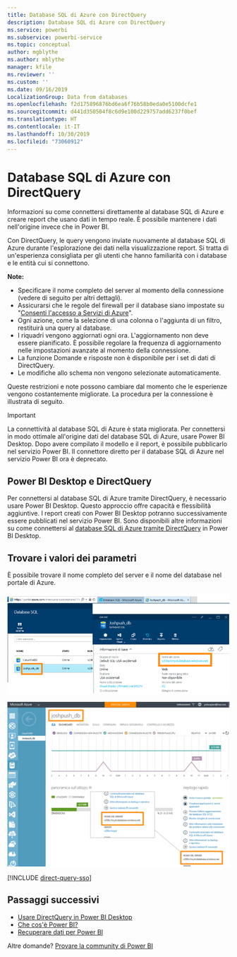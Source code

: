 ```yaml
---
title: Database SQL di Azure con DirectQuery
description: Database SQL di Azure con DirectQuery
ms.service: powerbi
ms.subservice: powerbi-service
ms.topic: conceptual
author: mgblythe
ms.author: mblythe
manager: kfile
ms.reviewer: ''
ms.custom: ''
ms.date: 09/16/2019
LocalizationGroup: Data from databases
ms.openlocfilehash: f2d175896876bd6ea6f76b58b0eda0e5100dcfe1
ms.sourcegitcommit: d441d350504f8c6d9e100d229757add6237f0bef
ms.translationtype: HT
ms.contentlocale: it-IT
ms.lasthandoff: 10/30/2019
ms.locfileid: "73060912"
---
```

# <a name="azure-sql-database-with-directquery"></a>Database SQL di Azure con DirectQuery

Informazioni su come connettersi direttamente al database SQL di Azure e creare report che usano dati in tempo reale. È possibile mantenere i dati nell'origine invece che in Power BI.

Con DirectQuery, le query vengono inviate nuovamente al database SQL di Azure durante l'esplorazione dei dati nella visualizzazione report. Si tratta di un'esperienza consigliata per gli utenti che hanno familiarità con i database e le entità cui si connettono.

**Note:**

* Specificare il nome completo del server al momento della connessione (vedere di seguito per altri dettagli).
* Assicurarsi che le regole del firewall per il database siano impostate su "[Consenti l'accesso a Servizi di Azure](https://docs.microsoft.com/azure/sql-database/sql-database-networkaccess-overview#allow-azure-services)".
* Ogni azione, come la selezione di una colonna o l'aggiunta di un filtro, restituirà una query al database.
* I riquadri vengono aggiornati ogni ora. L'aggiornamento non deve essere pianificato. È possibile regolare la frequenza di aggiornamento nelle impostazioni avanzate al momento della connessione.
* La funzione Domande e risposte non è disponibile per i set di dati di DirectQuery.
* Le modifiche allo schema non vengono selezionate automaticamente.

Queste restrizioni e note possono cambiare dal momento che le esperienze vengono costantemente migliorate. La procedura per la connessione è illustrata di seguito.

> [!Important]
> La connettività al database SQL di Azure è stata migliorata.  Per connettersi in modo ottimale all'origine dati del database SQL di Azure, usare Power BI Desktop.  Dopo avere compilato il modello e il report, è possibile pubblicarlo nel servizio Power BI.  Il connettore diretto per il database SQL di Azure nel servizio Power BI ora è deprecato.

## <a name="power-bi-desktop-and-directquery"></a>Power BI Desktop e DirectQuery

Per connettersi al database SQL di Azure tramite DirectQuery, è necessario usare Power BI Desktop. Questo approccio offre capacità e flessibilità aggiuntive. I report creati con Power BI Desktop potranno successivamente essere pubblicati nel servizio Power BI. Sono disponibili altre informazioni su come connettersi al [database SQL di Azure tramite DirectQuery](desktop-use-directquery.md) in Power BI Desktop.

## <a name="find-parameter-values"></a>Trovare i valori dei parametri

È possibile trovare il nome completo del server e il nome del database nel portale di Azure.

![Nuovo aggiornamento del portale di Azure](media/service-azure-sql-database-with-direct-connect/azureportnew_update.png)

![Aggiornamento del portale di Azure](media/service-azure-sql-database-with-direct-connect/azureportal_update.png)

[!INCLUDE [direct-query-sso](includes/direct-query-sso.md)]

## <a name="next-steps"></a>Passaggi successivi

* [Usare DirectQuery in Power BI Desktop](desktop-use-directquery.md)  
* [Che cos'è Power BI?](fundamentals/power-bi-overview.md)  
* [Recuperare dati per Power BI](service-get-data.md)  

Altre domande? [Provare la community di Power BI](http://community.powerbi.com/)
